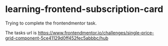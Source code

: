 # learning-frontend-subscription-card
Trying to complete the frontendmentor task.

The tasks url is https://www.frontendmentor.io/challenges/single-price-grid-component-5ce41129d0ff452fec5abbbc/hub
